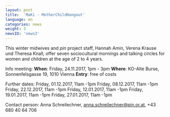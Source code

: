 ```yaml
---
layout: post
title:  'MaKi - MotherChildHangout'
language: en
categories: news
weight: 3
newsID: 'news3'
---
```


This winter midwives and *pin* project staff, Hannah Amin, Verena Krause und Theresa Knall, offer seven sociocultural mornings and talking circles for women and children at the age of 2 to 4 years.

Info meeting:
**When**: Friday, 24.11.2017, 1pm - 3pm 
**Where**: KO-Alte Burse, Sonnenfelsgasse 19, 1010 Vienna
**Entry**: free of costs

Further dates: 
Friday, 01.12.2017, 11am -1pm
Friday, 08.12.2017, 11am -1pm
Friday, 22.12.2017, 11am -1pm
Friday, 12.01.2017, 11am -1pm
Friday, 19.01.2017, 11am -1pm
Friday, 27.01.2017, 11am -1pm

Contact person: Anna Schreilechner, anna.schreilechner@pin.or.at, +43 680 40 64 706
